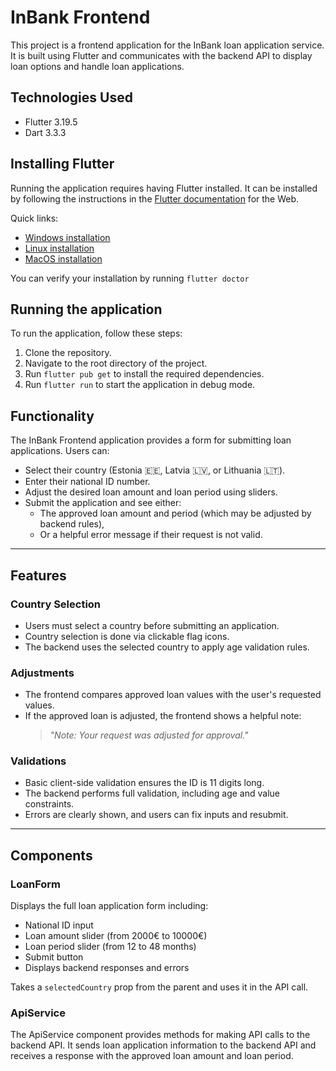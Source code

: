 # InBank Frontend

This project is a frontend application for the InBank loan application service.
It is built using Flutter and communicates with the backend API to
display loan options and handle loan applications.

## Technologies Used
- Flutter 3.19.5
- Dart 3.3.3

## Installing Flutter
Running the application requires having Flutter installed.
It can be installed by following the instructions in the
[Flutter documentation](https://docs.flutter.dev/get-started/install) for the Web.

Quick links:
- [Windows installation](https://docs.flutter.dev/get-started/install/windows/web#install-the-flutter-sdk)
- [Linux installation](https://docs.flutter.dev/get-started/install/linux/web)
- [MacOS installation](https://docs.flutter.dev/get-started/install/macos/web)

You can verify your installation by running `flutter doctor`

## Running the application
To run the application, follow these steps:

1. Clone the repository.
2. Navigate to the root directory of the project.
3. Run `flutter pub get` to install the required dependencies.
4. Run `flutter run` to start the application in debug mode.

## Functionality

The InBank Frontend application provides a form for submitting loan applications. Users can:

- Select their country (Estonia 🇪🇪, Latvia 🇱🇻, or Lithuania 🇱🇹).
- Enter their national ID number.
- Adjust the desired loan amount and loan period using sliders.
- Submit the application and see either:
    - The approved loan amount and period (which may be adjusted by backend rules),
    - Or a helpful error message if their request is not valid.

---

## Features

### Country Selection
- Users must select a country before submitting an application.
- Country selection is done via clickable flag icons.
- The backend uses the selected country to apply age validation rules.

### Adjustments
- The frontend compares approved loan values with the user's requested values.
- If the approved loan is adjusted, the frontend shows a helpful note:
  > _"Note: Your request was adjusted for approval."_

### Validations
- Basic client-side validation ensures the ID is 11 digits long.
- The backend performs full validation, including age and value constraints.
- Errors are clearly shown, and users can fix inputs and resubmit.

---

## Components

### LoanForm
Displays the full loan application form including:
- National ID input
- Loan amount slider (from 2000€ to 10000€)
- Loan period slider (from 12 to 48 months)
- Submit button
- Displays backend responses and errors

Takes a `selectedCountry` prop from the parent and uses it in the API call.

### ApiService
The ApiService component provides methods for making API calls to the backend API.
It sends loan application information to the backend API and receives a response
with the approved loan amount and loan period.
